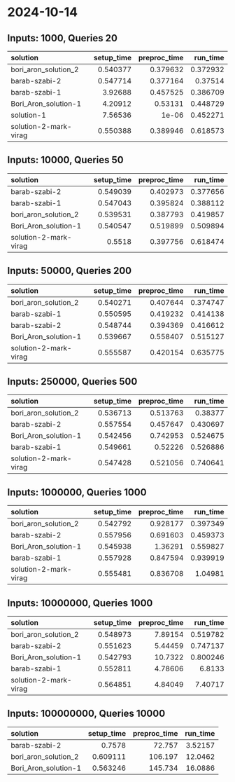 # 2024-10-14

## Inputs: 1000, Queries 20

| solution              |   setup_time |   preproc_time |   run_time |
|:----------------------|-------------:|---------------:|-----------:|
| bori_aron_solution_2  |     0.540377 |       0.379632 |   0.372932 |
| barab-szabi-2         |     0.547714 |       0.377164 |   0.37514  |
| barab-szabi-1         |     3.92688  |       0.457525 |   0.386709 |
| Bori_Aron_solution-1  |     4.20912  |       0.53131  |   0.448729 |
| solution-1            |     7.56536  |       1e-06    |   0.452271 |
| solution-2-mark-virag |     0.550388 |       0.389946 |   0.618573 |

## Inputs: 10000, Queries 50

| solution              |   setup_time |   preproc_time |   run_time |
|:----------------------|-------------:|---------------:|-----------:|
| barab-szabi-2         |     0.549039 |       0.402973 |   0.377656 |
| barab-szabi-1         |     0.547043 |       0.395824 |   0.388112 |
| bori_aron_solution_2  |     0.539531 |       0.387793 |   0.419857 |
| Bori_Aron_solution-1  |     0.540547 |       0.519899 |   0.509894 |
| solution-2-mark-virag |     0.5518   |       0.397756 |   0.618474 |

## Inputs: 50000, Queries 200

| solution              |   setup_time |   preproc_time |   run_time |
|:----------------------|-------------:|---------------:|-----------:|
| bori_aron_solution_2  |     0.540271 |       0.407644 |   0.374747 |
| barab-szabi-1         |     0.550595 |       0.419232 |   0.414138 |
| barab-szabi-2         |     0.548744 |       0.394369 |   0.416612 |
| Bori_Aron_solution-1  |     0.539667 |       0.558407 |   0.515127 |
| solution-2-mark-virag |     0.555587 |       0.420154 |   0.635775 |

## Inputs: 250000, Queries 500

| solution              |   setup_time |   preproc_time |   run_time |
|:----------------------|-------------:|---------------:|-----------:|
| bori_aron_solution_2  |     0.536713 |       0.513763 |   0.38377  |
| barab-szabi-2         |     0.557554 |       0.457647 |   0.430697 |
| Bori_Aron_solution-1  |     0.542456 |       0.742953 |   0.524675 |
| barab-szabi-1         |     0.549661 |       0.52226  |   0.526886 |
| solution-2-mark-virag |     0.547428 |       0.521056 |   0.740641 |

## Inputs: 1000000, Queries 1000

| solution              |   setup_time |   preproc_time |   run_time |
|:----------------------|-------------:|---------------:|-----------:|
| bori_aron_solution_2  |     0.542792 |       0.928177 |   0.397349 |
| barab-szabi-2         |     0.557956 |       0.691603 |   0.459373 |
| Bori_Aron_solution-1  |     0.545938 |       1.36291  |   0.559827 |
| barab-szabi-1         |     0.557928 |       0.847594 |   0.939919 |
| solution-2-mark-virag |     0.555481 |       0.836708 |   1.04981  |

## Inputs: 10000000, Queries 1000

| solution              |   setup_time |   preproc_time |   run_time |
|:----------------------|-------------:|---------------:|-----------:|
| bori_aron_solution_2  |     0.548973 |        7.89154 |   0.519782 |
| barab-szabi-2         |     0.551623 |        5.44459 |   0.747137 |
| Bori_Aron_solution-1  |     0.542793 |       10.7322  |   0.800246 |
| barab-szabi-1         |     0.552811 |        4.78606 |   6.8133   |
| solution-2-mark-virag |     0.564851 |        4.84049 |   7.40717  |

## Inputs: 100000000, Queries 10000

| solution             |   setup_time |   preproc_time |   run_time |
|:---------------------|-------------:|---------------:|-----------:|
| barab-szabi-2        |     0.7578   |         72.757 |    3.52157 |
| bori_aron_solution_2 |     0.609111 |        106.197 |   12.0462  |
| Bori_Aron_solution-1 |     0.563246 |        145.734 |   16.0886  |